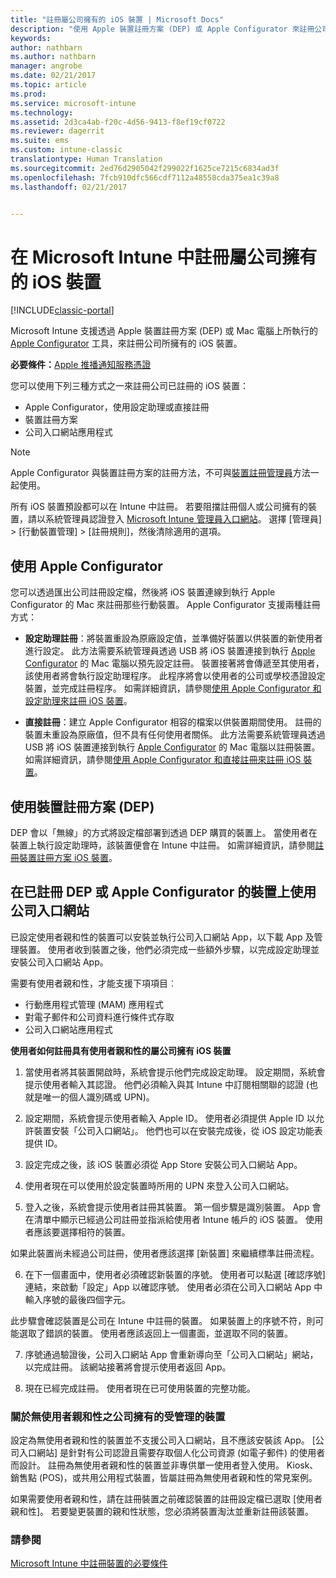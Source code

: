 ```yaml
---
title: "註冊屬公司擁有的 iOS 裝置 | Microsoft Docs"
description: "使用 Apple 裝置註冊方案 (DEP) 或 Apple Configurator 來註冊公司擁有的 iOS 裝置"
keywords: 
author: nathbarn
ms.author: nathbarn
manager: angrobe
ms.date: 02/21/2017
ms.topic: article
ms.prod: 
ms.service: microsoft-intune
ms.technology: 
ms.assetid: 2d3ca4ab-f20c-4d56-9413-f8ef19cf0722
ms.reviewer: dagerrit
ms.suite: ems
ms.custom: intune-classic
translationtype: Human Translation
ms.sourcegitcommit: 2ed76d2905042f299022f1625ce7215c6834ad3f
ms.openlocfilehash: 7fcb910dfc566cdf7112a48558cda375ea1c39a8
ms.lasthandoff: 02/21/2017


---
```


# <a name="enroll-corporate-owned-ios-devices-in-microsoft-intune"></a>在 Microsoft Intune 中註冊屬公司擁有的 iOS 裝置

[!INCLUDE[classic-portal](../includes/classic-portal.md)]

Microsoft Intune 支援透過 Apple 裝置註冊方案 (DEP) 或 Mac 電腦上所執行的 [Apple Configurator](http://go.microsoft.com/fwlink/?LinkId=518017) 工具，來註冊公司所擁有的 iOS 裝置。

**必要條件：**[Apple 推播通知服務憑證](set-up-ios-and-mac-management-with-microsoft-intune.md)

您可以使用下列三種方式之一來註冊公司已註冊的 iOS 裝置：

- Apple Configurator，使用設定助理或直接註冊
- 裝置註冊方案
- 公司入口網站應用程式

>[!NOTE]
>Apple Configurator 與裝置註冊方案的註冊方法，不可與[裝置註冊管理員](enroll-corporate-owned-devices-with-the-device-enrollment-manager-in-microsoft-intune.md)方法一起使用。

所有 iOS 裝置預設都可以在 Intune 中註冊。 若要阻擋註冊個人或公司擁有的裝置，請以系統管理員認證登入 [Microsoft Intune 管理員入口網站](http://manage.microsoft.com)。 選擇 [管理員] > [行動裝置管理] > [註冊規則]，然後清除適用的選項。

## <a name="use-apple-configurator"></a>使用 Apple Configurator

您可以透過匯出公司註冊設定檔，然後將 iOS 裝置連線到執行 Apple Configurator 的 Mac 來註冊那些行動裝置。 Apple Configurator 支援兩種註冊方式：

- **設定助理註冊**：將裝置重設為原廠設定值，並準備好裝置以供裝置的新使用者進行設定。 此方法需要系統管理員透過 USB 將 iOS 裝置連接到執行 [Apple Configurator](http://go.microsoft.com/fwlink/?LinkId=518017) 的 Mac 電腦以預先設定註冊。 裝置接著將會傳遞至其使用者，該使用者將會執行設定助理程序。 此程序將會以使用者的公司或學校憑證設定裝置，並完成註冊程序。 如需詳細資訊，請參閱[使用 Apple Configurator 和設定助理來註冊 iOS 裝置](ios-setup-assistant-enrollment-in-microsoft-intune.md)。

- **直接註冊**：建立 Apple Configurator 相容的檔案以供裝置期間使用。 註冊的裝置未重設為原廠值，但不具有任何使用者關係。 此方法需要系統管理員透過 USB 將 iOS 裝置連接到執行 [Apple Configurator](http://go.microsoft.com/fwlink/?LinkId=518017) 的 Mac 電腦以註冊裝置。 如需詳細資訊，請參閱[使用 Apple Configurator 和直接註冊來註冊 iOS 裝置](ios-direct-enrollment-in-microsoft-intune.md)。

## <a name="use-the-device-enrollment-program-dep"></a>使用裝置註冊方案 (DEP)
DEP 會以「無線」的方式將設定檔部署到透過 DEP 購買的裝置上。 當使用者在裝置上執行設定助理時，該裝置便會在 Intune 中註冊。 如需詳細資訊，請參閱[註冊裝置註冊方案 iOS 裝置](ios-device-enrollment-program-in-microsoft-intune.md)。

## <a name="use-the-company-portal-on-dep-enrolled-or-apple-configurator-enrolled-devices"></a>在已註冊 DEP 或 Apple Configurator 的裝置上使用公司入口網站

已設定使用者親和性的裝置可以安裝並執行公司入口網站 App，以下載 App 及管理裝置。 使用者收到裝置之後，他們必須完成一些額外步驟，以完成設定助理並安裝公司入口網站 App。

需要有使用者親和性，才能支援下項項目︰
  - 行動應用程式管理 (MAM) 應用程式
  -    對電子郵件和公司資料進行條件式存取
  -    公司入口網站應用程式

**使用者如何註冊具有使用者親和性的屬公司擁有 iOS 裝置**
1. 當使用者將其裝置開啟時，系統會提示他們完成設定助理。 設定期間，系統會提示使用者輸入其認證。 他們必須輸入與其 Intune 中訂閱相關聯的認證 (也就是唯一的個人識別碼或 UPN)。

2. 設定期間，系統會提示使用者輸入 Apple ID。 使用者必須提供 Apple ID 以允許裝置安裝「公司入口網站」。 他們也可以在安裝完成後，從 iOS 設定功能表提供 ID。

3. 設定完成之後，該 iOS 裝置必須從 App Store 安裝公司入口網站 App。

4. 使用者現在可以使用於設定裝置時所用的 UPN 來登入公司入口網站。

5. 登入之後，系統會提示使用者註冊其裝置。 第一個步驟是識別裝置。 App 會在清單中顯示已經過公司註冊並指派給使用者 Intune 帳戶的 iOS 裝置。 使用者應該要選擇相符的裝置。

  如果此裝置尚未經過公司註冊，使用者應該選擇 [新裝置] 來繼續標準註冊流程。

6. 在下一個畫面中，使用者必須確認新裝置的序號。 使用者可以點選 [確認序號] 連結，來啟動「設定」App 以確認序號。 使用者必須在公司入口網站 App 中輸入序號的最後四個字元。

  此步驟會確認裝置是公司在 Intune 中註冊的裝置。 如果裝置上的序號不符，則可能選取了錯誤的裝置。 使用者應該返回上一個畫面，並選取不同的裝置。

7. 序號通過驗證後，公司入口網站 App 會重新導向至「公司入口網站」網站，以完成註冊。 該網站接著將會提示使用者返回 App。

8. 現在已經完成註冊。 使用者現在已可使用裝置的完整功能。

### <a name="about-corporate-owned-managed-devices-with-no-user-affinity"></a>關於無使用者親和性之公司擁有的受管理的裝置

設定為無使用者親和性的裝置並不支援公司入口網站，且不應該安裝該 App。 [公司入口網站] 是針對有公司認證且需要存取個人化公司資源 (如電子郵件) 的使用者而設計。 註冊為無使用者親和性的裝置並非專供單一使用者登入使用。 Kiosk、銷售點 (POS)，或共用公用程式裝置，皆屬註冊為無使用者親和性的常見案例。

如果需要使用者親和性，請在註冊裝置之前確認裝置的註冊設定檔已選取 [使用者親和性]。 若要變更裝置的親和性狀態，您必須將裝置淘汰並重新註冊該裝置。



### <a name="see-also"></a>請參閱
[Microsoft Intune 中註冊裝置的必要條件](prerequisites-for-enrollment.md)

